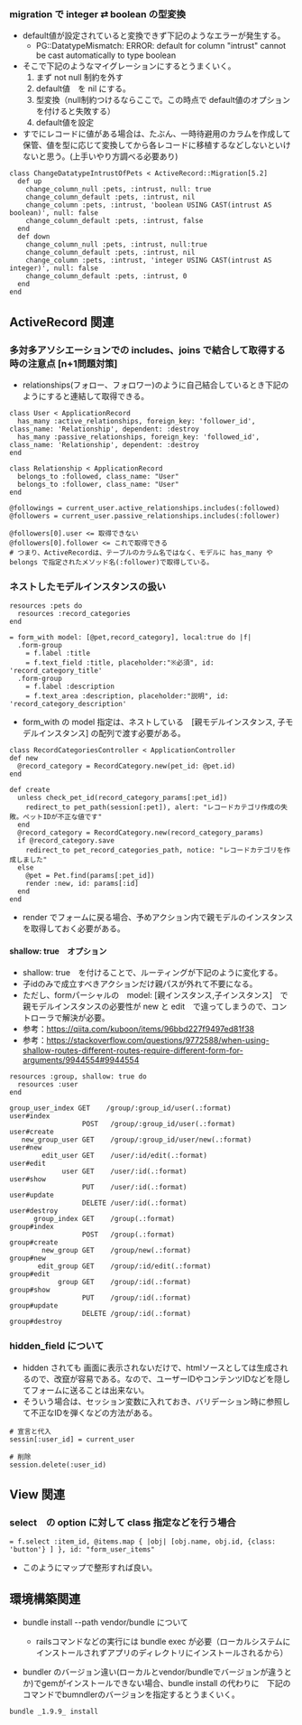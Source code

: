### migration で integer ⇄ boolean の型変換
- default値が設定されていると変換できず下記のようなエラーが発生する。
  - PG::DatatypeMismatch: ERROR:  default for column "intrust" cannot be cast automatically to type boolean
- そこで下記のようなマイグレーションにするとうまくいく。
  1. まず not null 制約を外す
  2. default値　を nil にする。
  3. 型変換（null制約つけるならここで。この時点で default値のオプションを付けると失敗する）
  4. default値を設定
- すでにレコードに値がある場合は、たぶん、一時待避用のカラムを作成して保管、値を型に応じて変換してから各レコードに移植するなどしないといけないと思う。(上手いやり方調べる必要あり)

```
class ChangeDatatypeIntrustOfPets < ActiveRecord::Migration[5.2]
  def up
    change_column_null :pets, :intrust, null: true
    change_column_default :pets, :intrust, nil
    change_column :pets, :intrust, 'boolean USING CAST(intrust AS boolean)', null: false
    change_column_default :pets, :intrust, false
  end
  def down
    change_column_null :pets, :intrust, null:true
    change_column_default :pets, :intrust, nil
    change_column :pets, :intrust, 'integer USING CAST(intrust AS integer)', null: false
    change_column_default :pets, :intrust, 0
  end
end
```

## ActiveRecord 関連
### 多対多アソシエーションでの includes、joins で結合して取得する時の注意点 [n+1問題対策]
- relationships(フォロー、フォロワー)のように自己結合しているとき下記のようにすると連結して取得できる。

```
class User < ApplicationRecord
  has_many :active_relationships, foreign_key: 'follower_id', class_name: 'Relationship', dependent: :destroy
  has_many :passive_relationships, foreign_key: 'followed_id', class_name: 'Relationship', dependent: :destroy
end

class Relationship < ApplicationRecord
  belongs_to :followed, class_name: "User"
  belongs_to :follower, class_name: "User"
end
```

```
@followings = current_user.active_relationships.includes(:followed)
@followers = current_user.passive_relationships.includes(:follower)

@followers[0].user <= 取得できない
@followers[0].follower <= これで取得できる
# つまり、ActiveRecordは、テーブルのカラム名ではなく、モデルに has_many や belongs で指定されたメソッド名(:follower)で取得している。
```

### ネストしたモデルインスタンスの扱い
```
resources :pets do
  resources :record_categories
end
```

```
= form_with model: [@pet,record_category], local:true do |f|
  .form-group
    = f.label :title
    = f.text_field :title, placeholder:"※必須", id: 'record_category_title'
  .form-group
    = f.label :description
    = f.text_area :description, placeholder:"説明", id: 'record_category_description'
```
- form_with の model 指定は、ネストしている　[親モデルインスタンス, 子モデルインスタンス] の配列で渡す必要がある。

```
class RecordCategoriesController < ApplicationController
def new
  @record_category = RecordCategory.new(pet_id: @pet.id)
end

def create
  unless check_pet_id(record_category_params[:pet_id])
    redirect_to pet_path(session[:pet]), alert: "レコードカテゴリ作成の失敗。ペットIDが不正な値です"
  end
  @record_category = RecordCategory.new(record_category_params)
  if @record_category.save
    redirect_to pet_record_categories_path, notice: "レコードカテゴリを作成しました"
  else
    @pet = Pet.find(params[:pet_id])
    render :new, id: params[:id]
  end
end
```
- render でフォームに戻る場合、予めアクション内で親モデルのインスタンスを取得しておく必要がある。

#### shallow: true　オプション
- shallow: true　を付けることで、ルーティングが下記のように変化する。
- 子idのみで成立すべきアクションだけ親パスが外れて不要になる。
- ただし、formパーシャルの　model: [親インスタンス,子インスタンス]　で親モデルインスタンスの必要性が new と edit　で違ってしまうので、コントローラで解決が必要。
- 参考：https://qiita.com/kuboon/items/96bbd227f9497ed81f38
- 参考：https://stackoverflow.com/questions/9772588/when-using-shallow-routes-different-routes-require-different-form-for-arguments/9944554#9944554

```
resources :group, shallow: true do
  resources :user
end
```

```
group_user_index GET    /group/:group_id/user(.:format)          user#index
                  POST   /group/:group_id/user(.:format)          user#create
   new_group_user GET    /group/:group_id/user/new(.:format)      user#new
        edit_user GET    /user/:id/edit(.:format)                 user#edit
             user GET    /user/:id(.:format)                      user#show
                  PUT    /user/:id(.:format)                      user#update
                  DELETE /user/:id(.:format)                      user#destroy
      group_index GET    /group(.:format)                         group#index
                  POST   /group(.:format)                         group#create
        new_group GET    /group/new(.:format)                     group#new
       edit_group GET    /group/:id/edit(.:format)                group#edit
            group GET    /group/:id(.:format)                     group#show
                  PUT    /group/:id(.:format)                     group#update
                  DELETE /group/:id(.:format)                     group#destroy
```

### hidden_field について
- hidden されても 画面に表示されないだけで、htmlソースとしては生成されるので、改竄が容易である。なので、ユーザーIDやコンテンツIDなどを隠してフォームに送ることは出来ない。
- そういう場合は、セッション変数に入れておき、バリデーション時に参照して不正なIDを弾くなどの方法がある。

```
# 宣言と代入
sessin[:user_id] = current_user

# 削除
session.delete(:user_id)
```

## View 関連
### select　の option に対して class 指定などを行う場合
```
= f.select :item_id, @items.map { |obj| [obj.name, obj.id, {class: 'button'} ] }, id: "form_user_items"
```
- このようにマップで整形すれば良い。

## 環境構築関連
- bundle install --path vendor/bundle について
  - railsコマンドなどの実行には bundle exec が必要（ローカルシステムにインストールされずアプリのディレクトリにインストールされるから）

- bundler のバージョン違い(ローカルとvendor/bundleでバージョンが違うとか)でgemがインストールできない場合、bundle install の代わりに　下記のコマンドでbumndlerのバージョンを指定するとうまくいく。
```
bundle _1.9.9_ install
```
